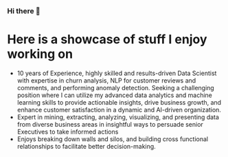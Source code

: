 ### Hi there 👋



<html>
<h1>Here is a showcase of stuff I enjoy working on</h1>
<ul>
<li>10 years of Experience, highly skilled and results-driven Data Scientist with expertise in churn analysis, NLP for customer reviews and comments, and performing anomaly detection. Seeking a challenging position where I can utilize my advanced data analytics and machine learning skills to provide actionable insights, drive business growth, and enhance customer satisfaction in a dynamic and AI-driven organization.</li>
<li>Expert in mining, extracting, analyzing, visualizing, and presenting data from diverse business areas in insightful ways to persuade senior Executives to take informed actions </li>
<li>Enjoys breaking down walls and silos, and building cross functional relationships to facilitate better decision-making.</li> 
</ul>
</html>
<!--
**peeti-sriwongsanguan/peeti-sriwongsanguan** is a ✨ _special_ ✨ repository because its `README.md` (this file) appears on your GitHub profile.

Here are some ideas to get you started:

- 🔭 I’m currently working on ...
- 🌱 I’m currently learning ...
- 👯 I’m looking to collaborate on ...
- 🤔 I’m looking for help with ...
- 💬 Ask me about ...
- 📫 How to reach me: ...
- 😄 Pronouns: ...
- ⚡ Fun fact: ...
-->

